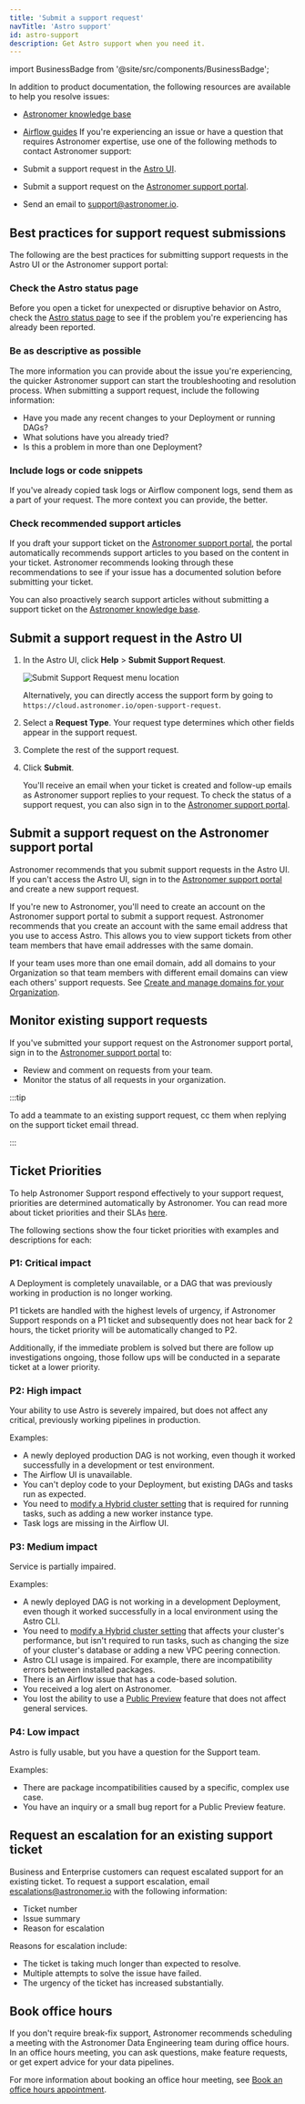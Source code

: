 ```yaml
---
title: 'Submit a support request'
navTitle: 'Astro support'
id: astro-support
description: Get Astro support when you need it.
---
```


import BusinessBadge from '@site/src/components/BusinessBadge';

In addition to product documentation, the following resources are available to help you resolve issues:

- [Astronomer knowledge base](https://support.astronomer.io/hc/en-us)
- [Airflow guides](https://www.astronomer.io/docs/learn/)
If you're experiencing an issue or have a question that requires Astronomer expertise, use one of the following methods to contact Astronomer support:

- Submit a support request in the [Astro UI](https://cloud.astronomer.io/open-support-request).
- Submit a support request on the [Astronomer support portal](https://support.astronomer.io/hc/en-us).
- Send an email to [support@astronomer.io](mailto:support@astronomer.io).

## Best practices for support request submissions

The following are the best practices for submitting support requests in the Astro UI or the Astronomer support portal:

### Check the Astro status page

Before you open a ticket for unexpected or disruptive behavior on Astro, check the [Astro status page](https://status.astronomer.io/) to see if the problem you're experiencing has already been reported.

### Be as descriptive as possible

The more information you can provide about the issue you're experiencing, the quicker Astronomer support can start the troubleshooting and resolution process. When submitting a support request, include the following information:

- Have you made any recent changes to your Deployment or running DAGs?
- What solutions have you already tried?
- Is this a problem in more than one Deployment?

### Include logs or code snippets

If you've already copied task logs or Airflow component logs, send them as a part of your request. The more context you can provide, the better.

### Check recommended support articles

If you draft your support ticket on the [Astronomer support portal](https://support.astronomer.io), the portal automatically recommends support articles to you based on the content in your ticket. Astronomer recommends looking through these recommendations to see if your issue has a documented solution before submitting your ticket.

You can also proactively search support articles without submitting a support ticket on the [Astronomer knowledge base](https://support.astronomer.io/hc/en-us).

## Submit a support request in the Astro UI

1. In the Astro UI, click **Help** > **Submit Support Request**.

    ![Submit Support Request menu location](/img/docs/support-request-location.png)

    Alternatively, you can directly access the support form by going to `https://cloud.astronomer.io/open-support-request`.

2. Select a **Request Type**. Your request type determines which other fields appear in the support request.
3. Complete the rest of the support request.
4. Click **Submit**.

    You'll receive an email when your ticket is created and follow-up emails as Astronomer support replies to your request. To check the status of a support request, you can also sign in to the [Astronomer support portal](https://support.astronomer.io).

## Submit a support request on the Astronomer support portal

Astronomer recommends that you submit support requests in the Astro UI. If you can't access the Astro UI, sign in to the [Astronomer support portal](https://support.astronomer.io) and create a new support request.

If you're new to Astronomer, you'll need to create an account on the Astronomer support portal to submit a support request. Astronomer recommends that you create an account with the same email address that you use to access Astro. This allows you to view support tickets from other team members that have email addresses with the same domain.

If your team uses more than one email domain, add all domains to your Organization so that team members with different email domains can view each others' support requests. See [Create and manage domains for your Organization](manage-domains.md).

## Monitor existing support requests

If you've submitted your support request on the Astronomer support portal, sign in to the [Astronomer support portal](https://support.astronomer.io) to:

- Review and comment on requests from your team.
- Monitor the status of all requests in your organization.

:::tip

To add a teammate to an existing support request, cc them when replying on the support ticket email thread.

:::

## Ticket Priorities

To help Astronomer Support respond effectively to your support request, priorities are determined automatically by Astronomer. You can read more about ticket priorities and their SLAs [here](https://www.astronomer.io/legal/technical-support-success-packages/).

The following sections show the four ticket priorities with examples and descriptions for each:

### P1: Critical impact

A Deployment is completely unavailable, or a DAG that was previously working in production is no longer working.

P1 tickets are handled with the highest levels of urgency, if Astronomer Support responds on a P1 ticket and subsequently does not hear back for 2 hours, the ticket priority will be automatically changed to P2.

Additionally, if the immediate problem is solved but there are follow up investigations ongoing, those follow ups will be conducted in a separate ticket at a lower priority.

### P2: High impact

Your ability to use Astro is severely impaired, but does not affect any critical, previously working pipelines in production.

Examples:

- A newly deployed production DAG is not working, even though it worked successfully in a development or test environment.
- The Airflow UI is unavailable.
- You can't deploy code to your Deployment, but existing DAGs and tasks run as expected.
- You need to [modify a Hybrid cluster setting](manage-hybrid-clusters.md) that is required for running tasks, such as adding a new worker instance type.
- Task logs are missing in the Airflow UI.

### P3: Medium impact

Service is partially impaired.

Examples:

- A newly deployed DAG is not working in a development Deployment, even though it worked successfully in a local environment using the Astro CLI.
- You need to [modify a Hybrid cluster setting](manage-hybrid-clusters.md) that affects your cluster's performance, but isn't required to run tasks, such as changing the size of your cluster's database or adding a new VPC peering connection.
- Astro CLI usage is impaired. For example, there are incompatibility errors between installed packages.
- There is an Airflow issue that has a code-based solution.
- You received a log alert on Astronomer.
- You lost the ability to use a [Public Preview](https://docs.astronomer.io/astro/feature-previews) feature that does not affect general services.

### P4: Low impact

Astro is fully usable, but you have a question for the Support team.

Examples:

- There are package incompatibilities caused by a specific, complex use case.
- You have an inquiry or a small bug report for a Public Preview feature.

## Request an escalation for an existing support ticket
<BusinessBadge/>

Business and Enterprise customers can request escalated support for an existing ticket. To request a support escalation, email escalations@astronomer.io with the following information:

* Ticket number
* Issue summary
* Reason for escalation

Reasons for escalation include:

* The ticket is taking much longer than expected to resolve.
* Multiple attempts to solve the issue have failed.
* The urgency of the ticket has increased substantially.
## Book office hours

If you don't require break-fix support, Astronomer recommends scheduling a meeting with the Astronomer Data Engineering team during office hours. In an office hours meeting, you can ask questions, make feature requests, or get expert advice for your data pipelines.

For more information about booking an office hour meeting, see [Book an office hours appointment](office-hours.md#book-an-office-hours-appointment).
